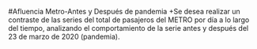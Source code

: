 #Afluencia Metro-Antes y Después de pandemia +Se desea realizar un contraste de las series del total de pasajeros del METRO por día a lo largo del tiempo, 
analizando el comportamiento de la serie antes y después del 23 de marzo de 2020 (pandemia).
